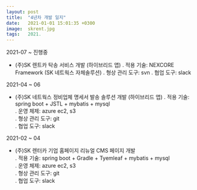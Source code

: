 ```yaml
---
layout: post
title:  "4년차 개발 일지"
date:   2021-01-01 15:01:35 +0300
image:  skrent.jpg
tags:   2021.
---
```

 2021-07 ~ 진행중
  - (주)SK 렌트카 탁송 서비스 개발 (하이브리드 앱)
   . 적용 기술: NEXCORE Framework (SK 네트웍스 자체솔루션)
   . 형상 관리 도구: svn
   . 협업 도구: slack  

 2021-04 ~ 06
  - (주)SK 네트웍스 정비업체 명세서 발송 솔루션 개발 (하이브리드 앱)
   . 적용 기술: spring boot + JSTL + mybatis + mysql  
   . 운영 체제: azure ec2, s3  
   . 형상 관리 도구: git  
   . 협업 도구: slack  

 2021-02 ~ 04
  - (주)SK 렌터카 기업 홈페이지 리뉴얼 CMS 페이지 개발  
   . 적용 기술: spring boot + Gradle + Tyemleaf + mybatis + mysql  
   . 운영 체제: azure ec2, s3  
   . 형상 관리 도구: git  
   . 협업 도구: slack  
